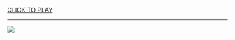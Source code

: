 
<a href="https://premium76.site?title=24h_games_unblocked&ref=13M">CLICK TO PLAY</a></h3>
<hr>

<a href="https://premium76.site?title=24h_games_unblocked&ref=13M"><img src="https://clearcache.store/games.png"></a>


